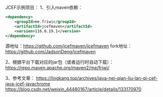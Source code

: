 JCEF示例项目：
1、引入maven依赖：
```xml
<dependency>
    <groupId>me.friwi</groupId>
    <artifactId>jcefmaven</artifactId>
    <version>116.0.19.1</version>
</dependency>
```
源地址：https://github.com/jcefmaven/jcefmaven
fork地址：https://github.com/JadsonDeng/jcefmaven

2、根据平台下载对应的jar包（或者运行时自动下载）：
https://repo.maven.apache.org/maven2/me/friwi/

3、参考文章：
https://lingkang.top/archives/java-nei-qian-liu-lan-qi-cef-java-jcef-javachrome
https://blog.csdn.net/weixin_44480167/article/details/133170970
